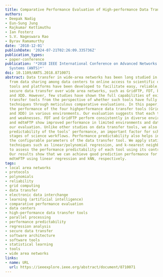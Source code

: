 ```yaml
---
title: Comparative Performance Evaluation of High-performance Data Transfer Tools
authors:
- Deepak Nadig
- Eun-Sung Jung
- Rajkumar Kettimuthu
- Ian Fosterz
- S.V. Nageswara Rao
- Byrav Ramamurthy
date: '2018-12-01'
publishDate: '2024-07-21T02:26:09.335736Z'
publication_types:
- paper-conference
publication: '*2018 IEEE International Conference on Advanced Networks and Telecommunications
  Systems (ANTS)*'
doi: 10.1109/ANTS.2018.8710071
abstract: Data transfer in wide-area networks has been long studied in different contexts,
  from data sharing among data centers to online access to scientific data. Many software
  tools and platforms have been developed to facilitate easy, reliable, fast, and
  secure data transfer over wide area networks, such as GridFTP, FDT, bbcp, mdtmFTP,
  and XDD. However, few studies have shown the full capabilities of existing data
  transfer tools from the perspective of whether such tools have fully adopted state-of-the-art
  techniques through meticulous comparative evaluations. In this paper, we evaluate
  the performance of the four highperformance data transfer tools (GridFTP, FDT, mdtmFTP,
  and XDD) in various environments. Our evaluation suggests that each tool has strengths
  and weaknesses. FDT and GridFTP perform consistently in diverse environments. XDD
  and mdtmFTP show improved performance in limited environments and datasets during
  our evaluation. Unlike other studies on data transfer tools, we also evaluate the
  predictability of the tools’ performance, an important factor for scheduling different
  stages of science workflows. Performance predictability also helps in (auto)tuning
  the configurable parameters of the data transfer tool. We apply statistical learning
  techniques such as linear/polynomial regression, and k-nearest neighbors (kNN),
  to assess the performance predictability of each tool using its control parameters.
  Our results show that we can achieve good prediction performance for GridFTP and
  mdtmFTP using linear regression and kNN, respectively.
tags:
- local area networks
- protocols
- polynomials
- reliability
- grid computing
- data transfer
- electronic data interchange
- learning (artificial intelligence)
- comparative performance evaluation
- data centers
- high-performance data transfer tools
- parallel processing
- performance predictability
- regression analysis
- secure data transfer
- software architecture
- software tools
- statistical learning
- tools
- wide area networks
links:
- name: URL
  url: https://ieeexplore.ieee.org/abstract/document/8710071
---
```

